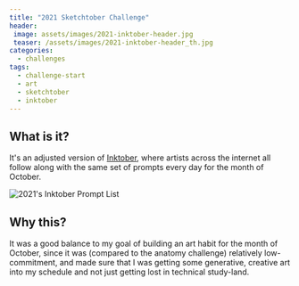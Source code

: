 ```yaml
---
title: "2021 Sketchtober Challenge"
header:
 image: assets/images/2021-inktober-header.jpg
 teaser: /assets/images/2021-inktober-header_th.jpg
categories:
  - challenges
tags:
  - challenge-start
  - art
  - sketchtober
  - inktober
---
```

## What is it?

It's an adjusted version of [Inktober](https://inktober.com/rules), where artists across the internet all follow along with the same set of prompts every day for the month of October. 

![2021's Inktober Prompt List](https://images.squarespace-cdn.com/content/v1/5af1bd791aef1d143f85e67e/1630514938634-AV462LC7KADF4E34GAF7/2021promptlist.jpg?format=1000w)

## Why this?
It was a good balance to my goal of building an art habit for the month of October, since it was (compared to the anatomy challenge) relatively low-commitment, and made sure that I was getting some generative, creative art into my schedule and not just getting lost in technical study-land. 